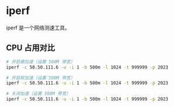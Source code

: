 # iperf

iperf 是一个网络测速工具。

## CPU 占用对比

```bash
# 开启硬加速（设置 500M 带宽）
iperf -c 50.50.111.6 -u -i 1 -b 500m -l 1024 -t 999999 -p 2023

# 开启软加速（设置 500M 带宽）
iperf -c 50.50.111.6 -u -i 1 -b 500m -l 1024 -t 999999 -p 2023

# 关闭加速（设置 500M 带宽）
iperf -c 50.50.111.6 -u -i 1 -b 500m -l 1024 -t 999999 -p 2023
```
